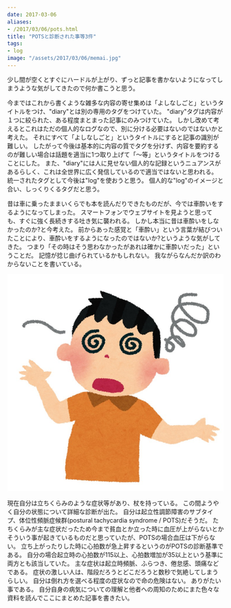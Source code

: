 ```yaml
---
date: 2017-03-06
aliases:
- /2017/03/06/pots.html
title: "POTSと診断された事等3件"
tags:
- log
image: "/assets/2017/03/06/memai.jpg"
---
```


少し間が空くとすぐにハードルが上がり、ずっと記事を書かないようになってしまうような気がしてきたので何か書こうと思う。

今まではこれから書くような雑多な内容の寄せ集めは「よしなしごと」というタイトルをつけ、"diary"とは別の専用のタグをつけていた。
"diary"タグは内容が１つに絞られた、ある程度まとまった記事にのみつけていた。
しかし改めて考えるとこれはただの個人的なログなので、別に分ける必要はないのではないかと考えた。
それにすべて「よしなしごと」というタイトルにすると記事の識別が難しい。
したがって今後は基本的に内容の質でタグを分けず、内容を要約するのが難しい場合は話題を適当に1つ取り上げて「〜等」というタイトルをつけることにした。
また、"diary"には人に見せない個人的な記録というニュアンスがあるらしく、これは全世界に広く発信しているので適当ではないと思われる。
統一されたタグとして今後は"log"を使おうと思う。
個人的な"log"のイメージと合い、しっくりくるタグだと思う。

昔は車に乗ったままいくらでも本を読んだりできたものだが、今では車酔いをするようになってしまった。
スマートフォンでウェブサイトを見ようと思っても、すぐに強く長続きする吐き気に襲われる。
しかし本当に昔は車酔いをしなかったのか?と今考えた。
前からあった感覚と「車酔い」という言葉が結びついたことにより、車酔いをするようになったのではないか?というような気がしてきた。
つまり「その時はそう思わなかったがあれは確かに車酔いだった」ということだ。
記憶が捻じ曲げられているかもしれない。
我ながらなんだか訳のわからないことを書いている。

[![めまいを起こしている人のイラスト](/assets/2017/03/06/memai.jpg)](http://www.irasutoya.com/2013/07/blog-post_2135.html)

現在自分は立ちくらみのような症状等があり、杖を持っている。
この間ようやく自分の状態について詳細な診断が出た。
自分は起立性調節障害のサブタイプ、体位性頻脈症候群(postural tachycardia syndrome / POTS)だそうだ。
たちくらみが主な症状だったため今まで貧血とか立った時に血圧が上がらないとかそういう事が起きているものだと思っていたが、POTSの場合血圧は下がらない。
立ち上がったりした時に心拍数が急上昇するというのがPOTSの診断基準である。
自分の場合起立時の心拍数が115以上、心拍数増加が35以上という基準に両方とも該当していた。
主な症状は起立時頻脈、ふらつき、倦怠感、頭痛などである。
症状の激しい人は、階段だろうとどこだろうと数秒で気絶してしまうらしい。
自分は倒れ方を選べる程度の症状なので命の危険はない。
ありがたい事である。
自分自身の病気についての理解と他者への周知のためにまた色々な資料を読んでここにまとめた記事を書きたい。
